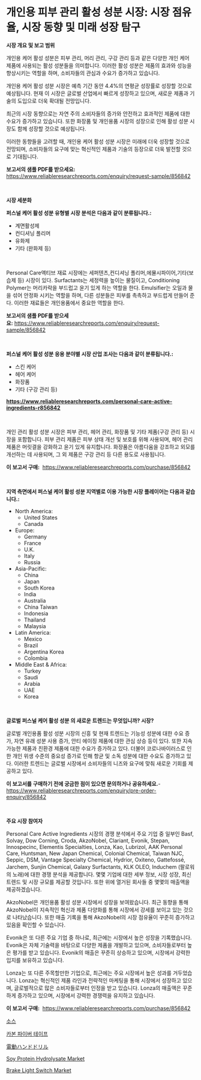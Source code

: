<p><h1>개인용 피부 관리 활성 성분 시장: 시장 점유율, 시장 동향 및 미래 성장 탐구</h1></p><p><strong>시장 개요 및 보고 범위</strong></p>
<p><p>개인용 케어 활성 성분은 피부 관리, 머리 관리, 구강 관리 등과 같은 다양한 개인 케어 제품에 사용되는 활성 성분들을 의미합니다. 이러한 활성 성분은 제품의 효과와 성능을 향상시키는 역할을 하며, 소비자들의 관심과 수요가 증가하고 있습니다.</p><p>개인용 케어 활성 성분 시장은 예측 기간 동안 4.4%의 연평균 성장률로 성장할 것으로 예상됩니다. 현재 이 시장은 글로벌 산업에서 빠르게 성장하고 있으며, 새로운 제품과 기술의 도입으로 더욱 확대될 전망입니다.</p><p>최근의 시장 동향으로는 자연 주의 소비자들의 증가와 안전하고 효과적인 제품에 대한 수요가 증가하고 있습니다. 또한 화장품 및 개인용품 시장의 성장으로 인해 활성 성분 시장도 함께 성장할 것으로 예상됩니다.</p><p>이러한 동향들을 고려할 때, 개인용 케어 활성 성분 시장은 미래에 더욱 성장할 것으로 전망되며, 소비자들의 요구에 맞는 혁신적인 제품과 기술의 등장으로 더욱 발전할 것으로 기대됩니다.</p></p>
<p><strong>보고서의 샘플 PDF를 받으세요:</strong> <a href="https://www.reliableresearchreports.com/enquiry/request-sample/856842">https://www.reliableresearchreports.com/enquiry/request-sample/856842</a></p>
<p>&nbsp;</p>
<p><strong>시장 세분화</strong></p>
<p><strong>퍼스널 케어 활성 성분 유형별 시장 분석은 다음과 같이 분류됩니다.:</strong></p>
<p><ul><li>계면활성제</li><li>컨디셔닝 폴리머</li><li>유화제</li><li>기타 (완화제 등)</li></ul></p>
<p>&nbsp;</p>
<p><p>Personal Care액티브 재료 시장에는 세퍼텐츠,컨디셔닝 폴리머,에뮬시파이어,기타(보습제 등) 시장이 있다. Surfactants는 세정력을 높이는 물질이고, Conditioning Polymer는 머리카락을 부드럽고 윤기 있게 하는 역할을 한다. Emulsifier는 오일과 물을 섞어 안정화 시키는 역할을 하며, 다른 성분들은 피부를 촉촉하고 부드럽게 만들어 준다. 이러한 재료들은 개인용품에서 중요한 역할을 한다.</p></p>
<p><strong>보고서의 샘플 PDF를 받으세요:</strong>&nbsp;<a href="https://www.reliableresearchreports.com/enquiry/request-sample/856842">https://www.reliableresearchreports.com/enquiry/request-sample/856842</a></p>
<p>&nbsp;</p>
<p><strong> 퍼스널 케어 활성 성분 응용 분야별 시장 산업 조사는 다음과 같이 분류됩니다.:</strong></p>
<p><ul><li>스킨 케어</li><li>헤어 케어</li><li>화장품</li><li>기타 (구강 관리 등)</li></ul></p>
<p><strong><a href="https://www.reliableresearchreports.com/personal-care-active-ingredients-r856842">https://www.reliableresearchreports.com/personal-care-active-ingredients-r856842</a></strong></p>
<p>&nbsp;</p>
<p><p>개인 관리 활성 성분 시장은 피부 관리, 헤어 관리, 화장품 및 기타 제품(구강 관리 등) 시장을 포함합니다. 피부 관리 제품은 피부 상태 개선 및 보호를 위해 사용되며, 헤어 관리 제품은 머릿결을 강화하고 윤기 있게 유지합니다. 화장품은 아름다움을 강조하고 외모를 개선하는 데 사용되며, 그 외 제품은 구강 관리 등 다른 용도로 사용됩니다.</p></p>
<p><strong>이 보고서 구매:</strong>&nbsp; <a href="https://www.reliableresearchreports.com/purchase/856842">https://www.reliableresearchreports.com/purchase/856842</a></p>
<p>&nbsp;</p>
<p><strong>지역 측면에서 퍼스널 케어 활성 성분 지역별로 이용 가능한 시장 플레이어는 다음과 같습니다.:</strong></p>
<p><ul>
    <li>
        North America:
        <ul>
            <li>United States</li>
            <li>Canada</li>
        </ul>
    </li>
    <li>
        Europe:
        <ul>
            <li>Germany</li>
            <li>France</li>
            <li>U.K.</li>
            <li>Italy</li>
            <li>Russia</li>
        </ul>
    </li>
    <li>
        Asia-Pacific:
        <ul>
            <li>China</li>
            <li>Japan</li>
            <li>South Korea</li>
            <li>India</li>
            <li>Australia</li>
            <li>China Taiwan</li>
            <li>Indonesia</li>
            <li>Thailand</li>
            <li>Malaysia</li>
        </ul>
    </li>
    <li>
        Latin America:
        <ul>
            <li>Mexico</li>
            <li>Brazil</li>
            <li>Argentina Korea</li>
            <li>Colombia</li>
        </ul>
    </li>
    <li>
        Middle East & Africa:
        <ul>
            <li>Turkey</li>
            <li>Saudi</li>
            <li>Arabia</li>
            <li>UAE</li>
            <li>Korea</li>
        </ul>
    </li>
    </ul></p>
<p>&nbsp;</p>
<p><strong>글로벌 퍼스널 케어 활성 성분 의 새로운 트렌드는 무엇입니까? 시장?</strong></p>
<p><p>글로벌 개인용품 활성 성분 시장의 신흥 및 현재 트렌드는 기능성 성분에 대한 수요 증가, 자연 유래 성분 사용 증가, 안티 에이징 제품에 대한 관심 상승 등이 있다. 또한 지속 가능한 제품과 친환경 제품에 대한 수요가 증가하고 있다. 더불어 코로나바이러스로 인한 개인 위생 수준의 중요성 증가로 인해 항균 및 소독 성분에 대한 수요도 증가하고 있다. 이러한 트렌드는 글로벌 시장에서 소비자들의 니즈와 요구에 맞춰 새로운 기회를 제공하고 있다.</p></p>
<p><strong>이 보고서를 구매하기 전에 궁금한 점이 있으면 문의하거나 공유하세요.</strong>- <a href="https://www.reliableresearchreports.com/enquiry/pre-order-enquiry/856842">https://www.reliableresearchreports.com/enquiry/pre-order-enquiry/856842</a></p>
<p>&nbsp;</p>
<p><strong>주요 시장 참여자</strong></p>
<p><p>Personal Care Active Ingredients 시장의 경쟁 분석에서 주요 기업 중 일부인 Basf, Solvay, Dow Corning, Croda, AkzoNobel, Clariant, Evonik, Stepan, Innospecinc, Elementis Specialties, Lonza, Kao, Lubrizol, AAK Personal Care, Huntsman, New Japan Chemical, Colonial Chemical, Taiwan NJC, Seppic, DSM, Vantage Specialty Chemical, Hydrior, Oxiteno, Gattefossé, Jarchem, Sunjin Chemical, Galaxy Surfactants, KLK OLEO, Induchem (팔로워의 노래)에 대한 경쟁 분석을 제공합니다. 몇몇 기업에 대한 세부 정보, 시장 성장, 최신 트렌드 및 시장 규모를 제공할 것입니다. 또한 위에 열거된 회사들 중 몇몇의 매출액을 제공하겠습니다.</p><p>AkzoNobel은 개인용품 활성 성분 시장에서 성장을 보여왔습니다. 최근 동향을 통해 AkzoNobel이 지속적인 혁신과 제품 다양화를 통해 시장에서 강세를 보이고 있는 것으로 나타났습니다. 또한 매출 기록을 통해 AkzoNobel의 시장 점유율이 꾸준히 증가하고 있음을 확인할 수 있습니다.</p><p>Evonik은 또 다른 주요 기업 중 하나로, 최근에는 시장에서 높은 성장을 기록했습니다. Evonik은 자체 기술력을 바탕으로 다양한 제품을 개발하고 있으며, 소비자들로부터 높은 평가를 받고 있습니다. Evonik의 매출은 꾸준히 상승하고 있으며, 시장에서 강력한 입지를 보유하고 있습니다.</p><p>Lonza는 또 다른 주목할만한 기업으로, 최근에는 주요 시장에서 높은 성과를 거두었습니다. Lonza는 혁신적인 제품 라인과 전략적인 마케팅을 통해 시장에서 성장하고 있으며, 글로벌적으로 많은 소비자들로부터 인정을 받고 있습니다. Lonza의 매출액은 꾸준하게 증가하고 있으며, 시장에서 강력한 경쟁력을 유지하고 있습니다.</p></p>
<p><strong>이 보고서 구매:</strong>&nbsp;&nbsp;<a href="https://www.reliableresearchreports.com/purchase/856842">https://www.reliableresearchreports.com/purchase/856842</a></p>
<p><p><a href="https://github.com/idcefvhkdut6/Market-Research-Report-List-1/blob/main/170579816775.md">소스</a></p><p><a href="https://medium.com/@fredajerde/%ED%83%84%EC%86%8C-%EC%84%AC%EC%9C%A0-%ED%85%8C%EC%9D%B4%ED%94%84-%EC%8B%9C%EC%9E%A5-%EA%B7%9C%EB%AA%A8-cagr-%ED%8A%B8%EB%A0%8C%EB%93%9C-2024-2030-e54711fb237f">카본 파이버 테이프</a></p><p><a href="https://github.com/LeanneBruen2023/Market-Research-Report-List-1/blob/main/304986718289.md">電動ハンドドリル</a></p><p><a href="https://github.com/edytherolanlouisejk1miz0wig/Market-Research-Report-List-1/blob/main/soy-protein-hydrolysate-market.md">Soy Protein Hydrolysate Market</a></p><p><a href="https://issuu.com/reportprime-2/docs/brake-light-switch-market-size-2030.pptx">Brake Light Switch Market</a></p></p>